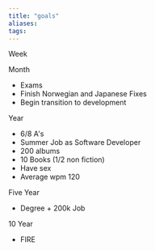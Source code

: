 ```yaml
---
title: "goals"
aliases: 
tags: 
---
```


Week

Month
- Exams
- Finish Norwegian and Japanese Fixes
- Begin transition to development

Year
- 6/8 A's
- Summer Job as Software Developer
- 200 albums
- 10 Books (1/2 non fiction)
- Have sex
- Average wpm 120

Five Year
- Degree + 200k Job

10 Year
- FIRE
